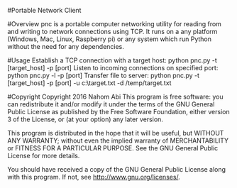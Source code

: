 #Portable Network Client

#Overview
pnc is a portable computer networking utility for reading from and writing to network connections using TCP.
It runs on a any platform (Windows, Mac, Linux, Raspberry pi) or any system which run Python without the
need for any dependencies.

#Usage
Establish a TCP connection with a target host: python pnc.py -t [target_host] -p [port]
Listen to incoming connections on specified port: python pnc.py -l -p [port]
Transfer file to server: python pnc.py -t [target_host]  -p [port] -u c:\\target.txt -d /temp/target.txt

#Copyright
Copyright 2016 Nahom Abi
This program is free software: you can redistribute it and/or modify
it under the terms of the GNU General Public License as published by
the Free Software Foundation, either version 3 of the License, or
(at your option) any later version.

This program is distributed in the hope that it will be useful,
but WITHOUT ANY WARRANTY; without even the implied warranty of
MERCHANTABILITY or FITNESS FOR A PARTICULAR PURPOSE.  See the
GNU General Public License for more details.

You should have received a copy of the GNU General Public License
along with this program.  If not, see <http://www.gnu.org/licenses/>.
